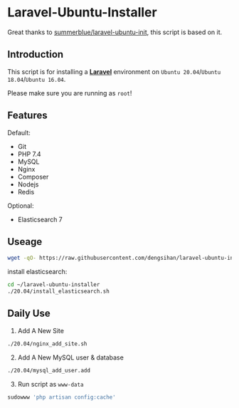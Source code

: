 # Laravel-Ubuntu-Installer

Great thanks to [summerblue/laravel-ubuntu-init](https://github.com/summerblue/laravel-ubuntu-init), this script is based on it.

## Introduction
This script is for installing a [**Laravel**](https://laravel.com) environment on `Ubuntu 20.04`/`Ubuntu 18.04`/`Ubuntu 16.04`.

Please make sure you are running as `root`!

## Features
Default:
* Git
* PHP 7.4
* MySQL
* Nginx
* Composer
* Nodejs
* Redis

Optional:
* Elasticsearch 7

## Useage
```sh
wget -qO- https://raw.githubusercontent.com/dengsihan/laravel-ubuntu-installer/master/download.sh - | bash
```
install elasticsearch:
```sh
cd ~/laravel-ubuntu-installer
./20.04/install_elasticsearch.sh
```

## Daily Use
1. Add A New Site
```sh
./20.04/nginx_add_site.sh
```
2. Add A New MySQL user & database
```sh
./20.04/mysql_add_user.add
```
3. Run script as `www-data`
```sh
sudowww 'php artisan config:cache'
```
